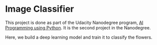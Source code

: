 # Image Classifier

This project is done as part of the Udacity Nanodegree program, [AI Programming using Python](https://www.udacity.com/course/ai-programming-python-nanodegree--nd089).
It is the second project in the Nanodegree.

Here, we build a deep learning model and train it to classify the flowers.
